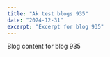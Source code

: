```yaml
---
title: "Ak test blogs 935"
date: "2024-12-31"
excerpt: "Excerpt for blog 935"
---
```


Blog content for blog 935